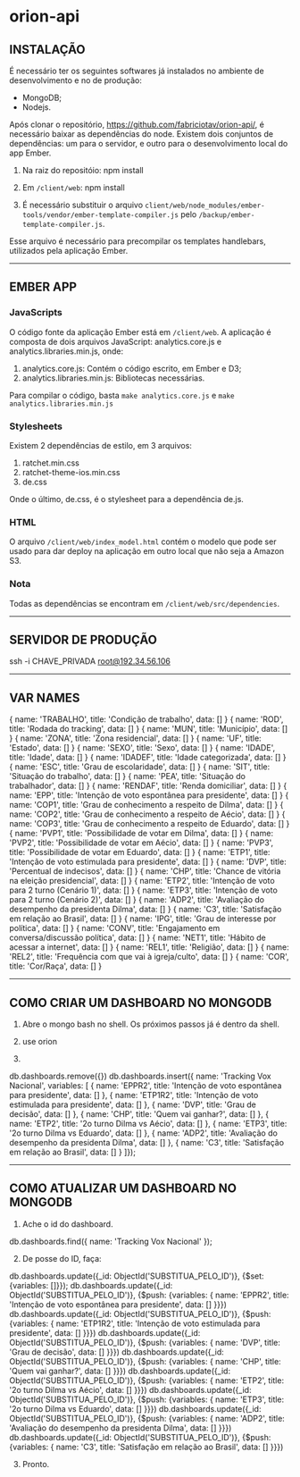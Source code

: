 orion-api
=========

## INSTALAÇÃO

É necessário ter os seguintes softwares já instalados no ambiente de desenvolvimento e no de produção:

- MongoDB;
- Nodejs.

Após clonar o repositório, https://github.com/fabriciotav/orion-api/, é necessário baixar as dependências do node. Existem 
dois conjuntos de dependências: um para o servidor, e outro para o desenvolvimento
local do app Ember.

1. Na raiz do repositóio: npm install

2. Em `/client/web`: npm install

3. É necessário substituir o arquivo `client/web/node_modules/ember-tools/vendor/ember-template-compiler.js`
pelo `/backup/ember-template-compiler.js`.

Esse arquivo é necessário para precompilar os templates handlebars, utilizados pela aplicação Ember.

---

## EMBER APP

### JavaScripts

O código fonte da aplicação Ember está em `/client/web`. A aplicação é composta
de dois arquivos JavaScript: analytics.core.js e analytics.libraries.min.js, onde:

1. analytics.core.js: Contém o código escrito, em Ember e D3;
2. analytics.libraries.min.js: Bibliotecas necessárias.

Para compilar o código, basta `make analytics.core.js` e `make analytics.libraries.min.js`

### Stylesheets

Existem 2 dependências de estilo, em 3 arquivos:

1. ratchet.min.css
2. ratchet-theme-ios.min.css
3. de.css

Onde o último, de.css, é o stylesheet para a dependência de.js.

### HTML

O arquivo `/client/web/index_model.html` contém o modelo que pode ser usado para
dar deploy na aplicação em outro local que não seja a Amazon S3.

### Nota

Todas as dependências se encontram em `/client/web/src/dependencies`.

---

## SERVIDOR DE PRODUÇÃO

ssh -i CHAVE_PRIVADA root@192.34.56.106

---

## VAR NAMES

{ name: 'TRABALHO', title: 'Condição de trabalho', data: [] }
{ name: 'ROD', title: 'Rodada do tracking', data: [] }
{ name: 'MUN', title: 'Município', data: [] }
{ name: 'ZONA', title: 'Zona residencial', data: [] }
{ name: 'UF', title: 'Estado', data: [] }
{ name: 'SEXO', title: 'Sexo', data: [] }
{ name: 'IDADE', title: 'Idade', data: [] }
{ name: 'IDADEF', title: 'Idade categorizada', data: [] }
{ name: 'ESC', title: 'Grau de escolaridade', data: [] }
{ name: 'SIT', title: 'Situação do trabalho', data: [] }
{ name: 'PEA', title: 'Situação do trabalhador', data: [] }
{ name: 'RENDAF', title: 'Renda domiciliar', data: [] }
{ name: 'EPP', title: 'Intenção de voto espontânea para presidente', data: [] }
{ name: 'COP1', title: 'Grau de conhecimento a respeito de Dilma', data: [] }
{ name: 'COP2', title: 'Grau de conhecimento a respeito de Aécio', data: [] }
{ name: 'COP3', title: 'Grau de conhecimento a respeito de Eduardo', data: [] }
{ name: 'PVP1', title: 'Possibilidade de votar em Dilma', data: [] }
{ name: 'PVP2', title: 'Possibilidade de votar em Aécio', data: [] }
{ name: 'PVP3', title: 'Possibilidade de votar em Eduardo', data: [] }
{ name: 'ETP1', title: 'Intenção de voto estimulada para presidente', data: [] }
{ name: 'DVP', title: 'Percentual de indecisos', data: [] }
{ name: 'CHP', title: 'Chance de vitória na eleição presidencial', data: [] }
{ name: 'ETP2', title: 'Intenção de voto para 2 turno (Cenário 1)', data: [] }
{ name: 'ETP3', title: 'Intenção de voto para 2 turno (Cenário 2)', data: [] }
{ name: 'ADP2', title: 'Avaliação do desempenho da presidenta Dilma', data: [] }
{ name: 'C3', title: 'Satisfação em relação ao Brasil', data: [] }
{ name: 'IPG', title: 'Grau de interesse por política', data: [] }
{ name: 'CONV', title: 'Engajamento em conversa/discussão política', data: [] }
{ name: 'NET1', title: 'Hábito de acessar a internet', data: [] }
{ name: 'REL1', title: 'Religião', data: [] }
{ name: 'REL2', title: 'Frequência com que vai à igreja/culto', data: [] }
{ name: 'COR', title: 'Cor/Raça', data: [] }

---

## COMO CRIAR UM DASHBOARD NO MONGODB

1. Abre o mongo bash no shell. Os próximos passos já é dentro da shell.

2. use orion

3.
db.dashboards.remove({})
db.dashboards.insert({ name: 'Tracking Vox Nacional', variables: [
  { name: 'EPPR2', title: 'Intenção de voto espontânea para presidente', data: [] },
  { name: 'ETP1R2', title: 'Intenção de voto estimulada para presidente', data: [] },
  { name: 'DVP', title: 'Grau de decisão', data: [] },
  { name: 'CHP', title: 'Quem vai ganhar?', data: [] },
  { name: 'ETP2', title: '2o turno Dilma vs Aécio', data: [] },
  { name: 'ETP3', title: '2o turno Dilma vs Eduardo', data: [] },
  { name: 'ADP2', title: 'Avaliação do desempenho da presidenta Dilma', data: [] },
  { name: 'C3', title: 'Satisfação em relação ao Brasil', data: [] }
]});

---

## COMO ATUALIZAR UM DASHBOARD NO MONGODB

1. Ache o id do dashboard.

db.dashboards.find({ name: 'Tracking Vox Nacional' });

2. De posse do ID, faça:

db.dashboards.update({_id: ObjectId('SUBSTITUA_PELO_ID')}, {$set: {variables: []}});
db.dashboards.update({_id: ObjectId('SUBSTITUA_PELO_ID')}, {$push: {variables: { name: 'EPPR2', title: 'Intenção de voto espontânea para presidente', data: [] }}})
db.dashboards.update({_id: ObjectId('SUBSTITUA_PELO_ID')}, {$push: {variables: { name: 'ETP1R2', title: 'Intenção de voto estimulada para presidente', data: [] }}})
db.dashboards.update({_id: ObjectId('SUBSTITUA_PELO_ID')}, {$push: {variables: { name: 'DVP', title: 'Grau de decisão', data: [] }}})
db.dashboards.update({_id: ObjectId('SUBSTITUA_PELO_ID')}, {$push: {variables: { name: 'CHP', title: 'Quem vai ganhar?', data: [] }}})
db.dashboards.update({_id: ObjectId('SUBSTITUA_PELO_ID')}, {$push: {variables: { name: 'ETP2', title: '2o turno Dilma vs Aécio', data: [] }}})
db.dashboards.update({_id: ObjectId('SUBSTITUA_PELO_ID')}, {$push: {variables: { name: 'ETP3', title: '2o turno Dilma vs Eduardo', data: [] }}})
db.dashboards.update({_id: ObjectId('SUBSTITUA_PELO_ID')}, {$push: {variables: { name: 'ADP2', title: 'Avaliação do desempenho da presidenta Dilma', data: [] }}})
db.dashboards.update({_id: ObjectId('SUBSTITUA_PELO_ID')}, {$push: {variables: { name: 'C3', title: 'Satisfação em relação ao Brasil', data: [] }}})

3. Pronto.
